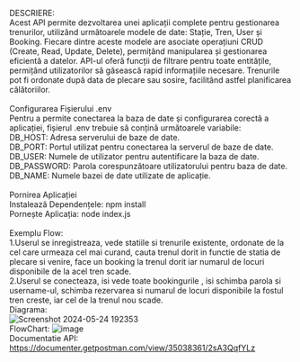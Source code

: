 DESCRIERE:
<br>
Acest API permite dezvoltarea unei aplicații complete pentru gestionarea trenurilor, utilizând următoarele modele de date: Stație, Tren, User și Booking. Fiecare dintre aceste modele are asociate operațiuni CRUD (Create, Read, Update, Delete), permițând manipularea și gestionarea eficientă a datelor. API-ul oferă funcții de filtrare pentru toate entitățile, permițând utilizatorilor să găsească rapid informațiile necesare. Trenurile pot fi ordonate după data de plecare sau sosire, facilitând astfel planificarea călătoriilor.
<br>
<br>
Configurarea Fișierului .env
<br>
Pentru a permite conectarea la baza de date și configurarea corectă a aplicației, fișierul .env trebuie să conțină următoarele variabile:
<br>
DB_HOST: Adresa serverului de baze de date.
<br>
DB_PORT: Portul utilizat pentru conectarea la serverul de baze de date.<br>
DB_USER: Numele de utilizator pentru autentificare la baza de date.<br>
DB_PASSWORD: Parola corespunzătoare utilizatorului pentru baza de date.<br>
DB_NAME: Numele bazei de date utilizate de aplicație.<br>
<br>
Pornirea Aplicației<br>
Instalează Dependențele: npm install<br>
Pornește Aplicația: node index.js<br>
<br>
Exemplu Flow: 
</br>
1.Userul se inregistreaza, vede statiile si trenurile existente, ordonate de la cel care urmeaza cel mai curand, cauta trenul dorit in functie de statia de plecare si venire, face un booking la trenul dorit iar numarul de locuri disponibile de la acel tren scade.
</br>
2.Userul se conecteaza, isi vede toate bookingurile , isi schimba parola si username-ul, schimba rezervarea si numarul de locuri disponibile la fostul tren creste, iar cel de la trenul nou scade.
<br>
Diagrama:
<br>
![Screenshot 2024-05-24 192353](https://github.com/cosminagheorghe47/TrainApp-Node/assets/101595151/df20ecce-b5ae-45ca-b075-cb620f64e2e5)
<br>
FlowChart:
![image](https://github.com/cosminagheorghe47/TrainApp-Node/assets/101595151/8fe83dd9-9228-4d73-a1ac-28608ffdfe3b)
<br>
Documentatie API:
<br>
https://documenter.getpostman.com/view/35038361/2sA3QqfYLz
